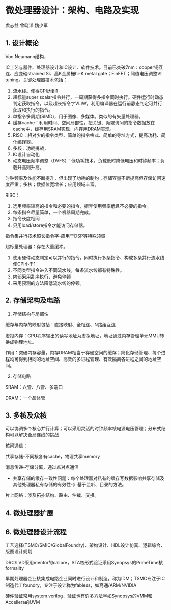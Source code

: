 # 微处理器设计：架构、电路及实现

虞志益 曾晓洋 魏少军

## 1. 设计概论

Von Neumann结构，

IC工艺与器件、处理器设计和IC设计、软件技术。目前已突破7nm：copper铜互连、应变硅strained Si、高K金属栅hi-K metal gate；FinFET；阈值电压调整Vt tuning。关键处理器技术包括：

1. 流水线。使得CPI达到1
2. 超标量super scalar指令并行，一周期获得多指令同时执行。硬件运行时动态判定获取指令，以及超长指令字VLIW，利用编译器在运行前静态判定可并行获取和执行的指令。
3. 单指令多周期(SIMD)，用于图像、多媒体。类似的有矢量处理器。
4. 缓存cache：利用时间、空间局部性，把关键、频繁访问的指令数据放在cache中，缓存用SRAM实现，内存用DRAM实现。
5. RISC：相对少的指令类型、简单的指令格式、简单的寻址方式，提高功耗、简化编译器。
6. 多核：功耗挑战，
7. IC设计自动化
8. 动态电压频率调整（DVFS）：低功耗技术，负载低时降低电压和时钟频率；负载升高则升高。

时钟频率及性能不断提升，但出现了功耗的制约；存储容量不断提高但存储访问速度严重；多核；数据位宽增长；应用领域丰富。

RISC：

1. 选用频率较高的指令和必要的指令，摒弃使用频率低且不必要的指令。
2. 每条指令尽量简单，一个机器周期完成。
3. 指令长度相同
4. 只用load/store指令才能访问存储器。

指令集并行技术超长指令字-应用于DSP等特殊领域

超标量处理器：存在大量缓冲。

1. 使用硬件动态判定可以并行的指令，同时执行多条指令、构成多条并行流水线使CPI小于1
2. 不同类型指令进入不同流水线，每条流水线都有特殊性。
3. 内部采用乱序执行，避免停顿
4. 采用预测的方法降低流水线的停顿。

## 2. 存储架构及电路

1. 存储结构与局部性

缓存与内存的映射包括：直接映射、全相连、N路组互连

虚拟内存：CPU程序输出的读写地址为虚拟地址，地址通过内存管理单元MMU转换成物理地址。

作用：突破内存容量，内存DRAM相当于存储空间的缓存；简化存储管理、每个进程均可得到相同的地址空间、高效的多进程管理、有效隔离各进程之间的地址空间。

2. 存储电路

SRAM：六管、八管、多端口

DRAM：一个晶体管

## 3. 多核及众核

可以协调多个核心并行计算；可以采用灵活的时钟频率核电源电压管理；分布式结构可以解决全局连线的挑战

核间通信：

共享存储-不同核各有cache，物理共享memory

消息传递-存储分离，通过点对点通信

- 共享存储的缓存一致性问题：每个处理器对私有的缓存写数据影响共享存储及其他处理器私有存储的有效性-》基于监听、目录的方法。

片上网络：涉及拓扑结构、路由、仲裁、交换。

## 4. 微处理器扩展



## 6. 微处理器设计流程

工艺选择(TSMC/SMIC/GlobalFoundry)、架构设计、HDL设计仿真、逻辑综合、版图设计规划

DRC/LVD采用mentor的calibre，STA核形式验证采用Synopsys的PrimeTime核formality

早期处理器企业核集成电路企业同时进行设计和制造，称为IDM；TSMC专注于IC制造代工foundry，专注于设计称为fabless，如高通/ARM/NVIDIA

硬件验证常用system verilog，验证也有许多方法学如Synopsys的VMM和Accellera的UVM

